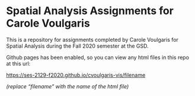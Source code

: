 # Spatial Analysis Assignments for Carole Voulgaris

This is a repository for assignments completed by Carole Voulgaris for Spatial Analysis during the Fall 2020 semester at the GSD.

Github pages has been enabled, so you can view any html files in this repo at this url:

https://ses-2129-f2020.github.io/cvoulgaris-vis/filename

*(replace “filename” with the name of the html file)*
